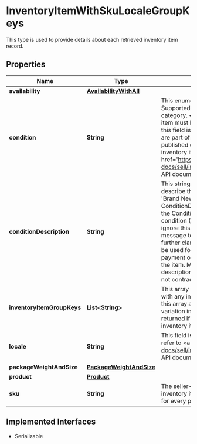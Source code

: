 

# InventoryItemWithSkuLocaleGroupKeys

This type is used to provide details about each retrieved inventory item record.
## Properties

Name | Type | Description | Notes
------------ | ------------- | ------------- | -------------
**availability** | [**AvailabilityWithAll**](AvailabilityWithAll.md) |  |  [optional]
**condition** | **String** | This enumeration value indicates the condition of the item. Supported item condition values will vary by eBay site and category. &lt;br /&gt;&lt;br /&gt; Since the condition of an inventory item must be specified before being published in an offer, this field is always returned in the &#39;Get&#39; calls for SKUs that are part of a published offer. If a SKU is not part of a published offer, this field will only be returned if set for the inventory item. For implementation help, refer to &lt;a href&#x3D;&#39;https://developer.ebay.com/api-docs/sell/inventory/types/slr:ConditionEnum&#39;&gt;eBay API documentation&lt;/a&gt; |  [optional]
**conditionDescription** | **String** | This string field is used by the seller to more clearly describe the condition of used items, or items that are not &#39;Brand New&#39;, &#39;New with tags&#39;, or &#39;New in box&#39;. The ConditionDescription field is available for all categories. If the ConditionDescription field is used with an item in a new condition (Condition IDs 1000-1499), eBay will simply ignore this field if included, and eBay will return a warning message to the user. This field should only be used to further clarify the condition of the used item. It should not be used for branding, promotions, shipping, returns, payment or other information unrelated to the condition of the item. Make sure that the condition value, condition description, listing description, and the item&#39;s pictures do not contradict one another.Max length: 1000. |  [optional]
**inventoryItemGroupKeys** | **List&lt;String&gt;** | This array is returned if the inventory item is associated with any inventory item group(s). The value(s) returned in this array are the unique identifier(s) of the inventory item&#39;s variation in a multiple-variation listing. This array is not returned if the inventory item is not associated with any inventory item groups. |  [optional]
**locale** | **String** | This field is for future use only. For implementation help, refer to &lt;a href&#x3D;&#39;https://developer.ebay.com/api-docs/sell/inventory/types/slr:LocaleEnum&#39;&gt;eBay API documentation&lt;/a&gt; |  [optional]
**packageWeightAndSize** | [**PackageWeightAndSize**](PackageWeightAndSize.md) |  |  [optional]
**product** | [**Product**](Product.md) |  |  [optional]
**sku** | **String** | The seller-defined Stock-Keeping Unit (SKU) of the inventory item. The seller should have a unique SKU value for every product that they sell. |  [optional]


## Implemented Interfaces

* Serializable


